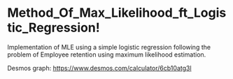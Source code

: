 # Method_Of_Max_Likelihood_ft_Logistic_Regression!
Implementation of MLE using a simple logistic regression following the problem of Employee retention using maximum likelihood estimation.

Desmos graph: https://www.desmos.com/calculator/6cb10atg3l
